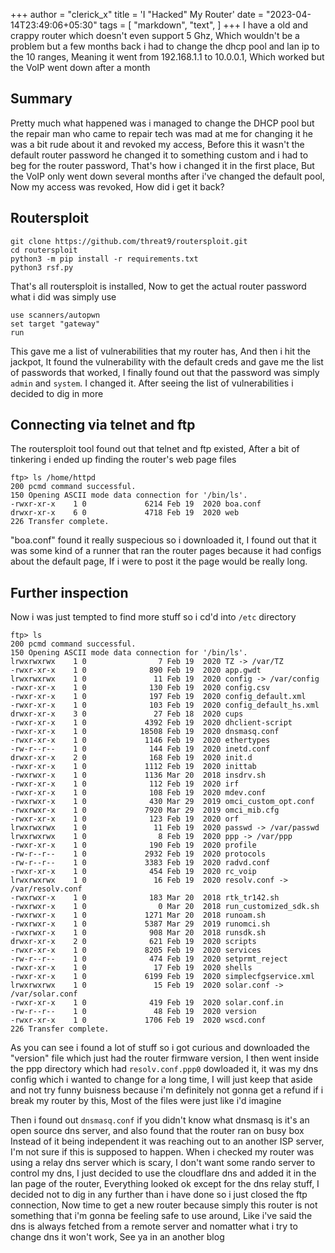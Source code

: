 +++
author = "clerick_x"
title = 'I "Hacked" My Router'
date = "2023-04-14T23:49:06+05:30"
tags = [
    "markdown",
    "text",
]
+++
I have a old and crappy router which doesn't even support 5 Ghz, Which wouldn't be a problem but a few months back i had to change
the dhcp pool and lan ip to the 10 ranges, Meaning it went from 192.168.1.1 to 10.0.0.1, Which worked but the VoIP went down after
a month

<!--more-->

## Summary
Pretty much what happened was i managed to change the DHCP pool but the repair man who came to repair tech was mad at me for changing it
he was a bit rude about it and revoked my access, Before this it wasn't the default router password he changed it to something custom 
and i had to beg for the router password, That's how i changed it in the first place, But the VoIP only went down several months after
i've changed the default pool, Now my access was revoked, How did i get it back?

## Routersploit
```
git clone https://github.com/threat9/routersploit.git
cd routersploit
python3 -m pip install -r requirements.txt
python3 rsf.py
```

That's all routersploit is installed, Now to get the actual router password what i did was simply use
```
use scanners/autopwn
set target "gateway"
run
```

This gave me a list of vulnerabilities that my router has, And then i hit the jackpot, It found the vulnerability with the default creds
and gave me the list of passwords that worked, I finally found out that the password was simply `admin` and `system`. I changed it. After
seeing the list of vulnerabilities i decided to dig in more

## Connecting via telnet and ftp
The routersploit tool found out that telnet and ftp existed, After a bit of tinkering i ended up finding the router's web page files
```
ftp> ls /home/httpd
200 pcmd command successful.
150 Opening ASCII mode data connection for '/bin/ls'.
-rwxr-xr-x    1 0             6214 Feb 19  2020 boa.conf
drwxr-xr-x    6 0             4718 Feb 19  2020 web
226 Transfer complete.
```
"boa.conf" found it really suspecious so i downloaded it, I found out that it was some kind of a runner that ran the router pages
because it had configs about the default page, If i were to post it the page would be really long.

## Further inspection
Now i was just tempted to find more stuff so i cd'd into `/etc` directory
```
ftp> ls
200 pcmd command successful.
150 Opening ASCII mode data connection for '/bin/ls'.
lrwxrwxrwx    1 0                7 Feb 19  2020 TZ -> /var/TZ
-rwxr-xr-x    1 0              890 Feb 19  2020 app.gwdt
lrwxrwxrwx    1 0               11 Feb 19  2020 config -> /var/config
-rwxr-xr-x    1 0              130 Feb 19  2020 config.csv
-rwxr-xr-x    1 0              197 Feb 19  2020 config_default.xml
-rwxr-xr-x    1 0              103 Feb 19  2020 config_default_hs.xml
drwxr-xr-x    3 0               27 Feb 18  2020 cups
-rwxr-xr-x    1 0             4392 Feb 19  2020 dhclient-script
-rwxr-xr-x    1 0            18508 Feb 19  2020 dnsmasq.conf
-rwxr-xr-x    1 0             1146 Feb 19  2020 ethertypes
-rw-r--r--    1 0              144 Feb 19  2020 inetd.conf
drwxr-xr-x    2 0              168 Feb 19  2020 init.d
-rwxr-xr-x    1 0             1112 Feb 19  2020 inittab
-rwxrwxr-x    1 0             1136 Mar 20  2018 insdrv.sh
-rwxr-xr-x    1 0              112 Feb 19  2020 irf
-rwxr-xr-x    1 0              108 Feb 19  2020 mdev.conf
-rwxrwxr-x    1 0              430 Mar 29  2019 omci_custom_opt.conf
-rwxrwxr-x    1 0             7920 Mar 29  2019 omci_mib.cfg
-rwxr-xr-x    1 0              123 Feb 19  2020 orf
lrwxrwxrwx    1 0               11 Feb 19  2020 passwd -> /var/passwd
lrwxrwxrwx    1 0                8 Feb 19  2020 ppp -> /var/ppp
-rwxr-xr-x    1 0              190 Feb 19  2020 profile
-rw-r--r--    1 0             2932 Feb 19  2020 protocols
-rw-r--r--    1 0             3383 Feb 19  2020 radvd.conf
-rwxr-xr-x    1 0              454 Feb 19  2020 rc_voip
lrwxrwxrwx    1 0               16 Feb 19  2020 resolv.conf -> /var/resolv.conf
-rwxrwxr-x    1 0              183 Mar 20  2018 rtk_tr142.sh
-rwxrwxr-x    1 0                0 Mar 20  2018 run_customized_sdk.sh
-rwxrwxr-x    1 0             1271 Mar 20  2018 runoam.sh
-rwxrwxr-x    1 0             5387 Mar 29  2019 runomci.sh
-rwxrwxr-x    1 0              908 Mar 20  2018 runsdk.sh
drwxr-xr-x    2 0              621 Feb 19  2020 scripts
-rwxr-xr-x    1 0             8205 Feb 19  2020 services
-rw-r--r--    1 0              474 Feb 19  2020 setprmt_reject
-rwxr-xr-x    1 0               17 Feb 19  2020 shells
-rwxr-xr-x    1 0             6199 Feb 19  2020 simplecfgservice.xml
lrwxrwxrwx    1 0               15 Feb 19  2020 solar.conf -> /var/solar.conf
-rwxr-xr-x    1 0              419 Feb 19  2020 solar.conf.in
-rw-r--r--    1 0               48 Feb 19  2020 version
-rwxr-xr-x    1 0             1706 Feb 19  2020 wscd.conf
226 Transfer complete.
```

As you can see i found a lot of stuff so i got curious and downloaded the "version" file which just had the router firmware version, I then went inside
the ppp directory which had `resolv.conf.ppp0` dowloaded it, it was my dns config which i wanted to change for a long time, I will just keep that aside
and not try funny buisness because i'm definitely not gonna get a refund if i break my router by this, Most of the files were just like i'd imagine

Then i found out `dnsmasq.conf` if you didn't know what dnsmasq is it's an open source dns server, and also found that the router ran on busy box
Instead of it being independent it was reaching out to an another ISP server, I'm not sure if this is supposed to happen. When i checked my router
was using a relay dns server which is scary, I don't want some rando server to control my dns, I just decided to use the cloudflare dns and added it in the
lan page of the router, Everything looked ok except for the dns relay stuff, I decided not to dig in any further than i have done so i just closed the ftp
connection, Now time to get a new router because simply this router is not something that i'm gonna be feeling safe to use around, Like i've said the dns
is always fetched from a remote server and nomatter what i try to change dns it won't work, See ya in an another blog